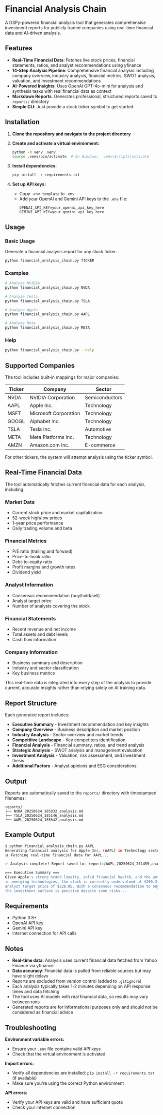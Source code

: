 # Financial Analysis Chain

A DSPy-powered financial analysis tool that generates comprehensive investment reports for publicly traded companies using real-time financial data and AI-driven analysis.

## Features

- **Real-Time Financial Data**: Fetches live stock prices, financial statements, ratios, and analyst recommendations using yfinance
- **14-Step Analysis Pipeline**: Comprehensive financial analysis including company overview, industry analysis, financial metrics, SWOT analysis, valuation, and investment recommendations
- **AI-Powered Insights**: Uses OpenAI GPT-4o-mini for analysis and synthesis tasks with real financial data as context
- **Markdown Reports**: Generates professional, structured reports saved to `reports/` directory
- **Simple CLI**: Just provide a stock ticker symbol to get started

## Installation

1. **Clone the repository and navigate to the project directory**

2. **Create and activate a virtual environment:**
   ```bash
   python -m venv .venv
   source .venv/bin/activate  # On Windows: .venv\Scripts\activate
   ```

3. **Install dependencies:**
   ```bash
   pip install -r requirements.txt
   ```

4. **Set up API keys:**
   - Copy `.env.template` to `.env`
   - Add your OpenAI and Gemini API keys to the `.env` file:
     ```
     OPENAI_API_KEY=your_openai_api_key_here
     GEMINI_API_KEY=your_gemini_api_key_here
     ```

## Usage

### Basic Usage

Generate a financial analysis report for any stock ticker:

```bash
python financial_analysis_chain.py TICKER
```

### Examples

```bash
# Analyze NVIDIA
python financial_analysis_chain.py NVDA

# Analyze Tesla
python financial_analysis_chain.py TSLA

# Analyze Apple
python financial_analysis_chain.py AAPL

# Analyze Meta
python financial_analysis_chain.py META
```

### Help

```bash
python financial_analysis_chain.py --help
```

## Supported Companies

The tool includes built-in mappings for major companies:

| Ticker | Company | Sector |
|--------|---------|---------|
| NVDA | NVIDIA Corporation | Semiconductors |
| AAPL | Apple Inc. | Technology |
| MSFT | Microsoft Corporation | Technology |
| GOOGL | Alphabet Inc. | Technology |
| TSLA | Tesla Inc. | Automotive |
| META | Meta Platforms Inc. | Technology |
| AMZN | Amazon.com Inc. | E-commerce |

For other tickers, the system will attempt analysis using the ticker symbol.

## Real-Time Financial Data

The tool automatically fetches current financial data for each analysis, including:

### Market Data
- Current stock price and market capitalization
- 52-week high/low prices
- 1-year price performance
- Daily trading volume and beta

### Financial Metrics
- P/E ratio (trailing and forward)
- Price-to-book ratio
- Debt-to-equity ratio
- Profit margins and growth rates
- Dividend yield

### Analyst Information
- Consensus recommendation (buy/hold/sell)
- Analyst target price
- Number of analysts covering the stock

### Financial Statements
- Recent revenue and net income
- Total assets and debt levels
- Cash flow information

### Company Information
- Business summary and description
- Industry and sector classification
- Key business metrics

This real-time data is integrated into every step of the analysis to provide current, accurate insights rather than relying solely on AI training data.

## Report Structure

Each generated report includes:

- **Executive Summary** - Investment recommendation and key insights
- **Company Overview** - Business description and market position  
- **Industry Analysis** - Sector overview and market trends
- **Competitive Landscape** - Key competitors identification
- **Financial Analysis** - Financial summary, ratios, and trend analysis
- **Strategic Analysis** - SWOT analysis and management evaluation
- **Investment Analysis** - Valuation, risk assessment, and investment thesis
- **Additional Factors** - Analyst opinions and ESG considerations

## Output

Reports are automatically saved to the `reports/` directory with timestamped filenames:

```
reports/
├── NVDA_20250624_185032_analysis.md
├── TSLA_20250624_185146_analysis.md
└── AAPL_20250624_185642_analysis.md
```

## Example Output

```bash
$ python financial_analysis_chain.py AAPL
Generating financial analysis for Apple Inc. (AAPL) in Technology sector...
📊 Fetching real-time financial data for AAPL...

✅ Analysis complete! Report saved to: reports/AAPL_20250624_231459_analysis.md

=== Executive Summary ===
Given Apple's strong brand loyalty, solid financial health, and the potential for growth 
in emerging technologies, the stock is currently undervalued at $200.3 compared to the 
analyst target price of $228.85. With a consensus recommendation to buy from 40 analysts, 
the investment outlook is positive despite some risks...
```

## Requirements

- Python 3.8+
- OpenAI API key
- Gemini API key
- Internet connection for API calls

## Notes

- **Real-time data**: Analysis uses current financial data fetched from Yahoo Finance via yfinance
- **Data accuracy**: Financial data is pulled from reliable sources but may have slight delays
- Reports are excluded from version control (added to `.gitignore`)
- Each analysis typically takes 1-2 minutes depending on API response times and data fetching
- The tool uses AI models with real financial data, so results may vary between runs
- Generated reports are for informational purposes only and should not be considered as financial advice

## Troubleshooting

**Environment variable errors:**
- Ensure your `.env` file contains valid API keys
- Check that the virtual environment is activated

**Import errors:**
- Verify all dependencies are installed: `pip install -r requirements.txt` (if available)
- Make sure you're using the correct Python environment

**API errors:**
- Verify your API keys are valid and have sufficient quota
- Check your internet connection